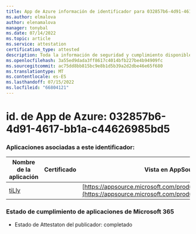 ```yaml
---
title: App de Azure información de identificador para 032857b6-4d91-4617-bb1a-c44626985bd5
ms.author: elmalova
author: elenamalova
manager: tonybal
ms.date: 07/14/2022
ms.topic: article
ms.service: attestation
certification_type: attested
description: Toda la información de seguridad y cumplimiento disponible para 032857b6-4d91-4617-bb1a-c44626985bd5.
ms.openlocfilehash: 3a55ed9dada3ff8617c4014bfb227be4b94909fc
ms.sourcegitcommit: ac75dd8bb815bc9e8b1d5b39a2d2dbe46e65f680
ms.translationtype: MT
ms.contentlocale: es-ES
ms.lasthandoff: 07/15/2022
ms.locfileid: "66804121"
---
```

# <a name="azure-app-id-032857b6-4d91-4617-bb1a-c44626985bd5"></a>id. de App de Azure: 032857b6-4d91-4617-bb1a-c44626985bd5


### <a name="apps-associated-with-this-id"></a>Aplicaciones asociadas a este identificador:
| **Nombre de la aplicación** | **Certificado** | **Vista en AppSource** |
|--------------|---------------|-----------------------|
| [tiLly](../forward/WA200003825.md) |  | [https://appsource.microsoft.com/product/office/WA200003825](https://appsource.microsoft.com/product/office/WA200003825) |

### <a name="microsoft-365-app-compliance-status"></a>Estado de cumplimiento de aplicaciones de Microsoft 365
- Estado de Attestaton del publicador: completado
